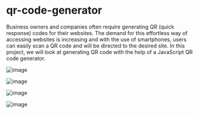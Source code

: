# qr-code-generator
Business owners and companies often require generating QR (quick response) codes for their websites. The demand for this effortless way of accessing websites is increasing and with the use of smartphones, users can easily scan a QR code and will be directed to the desired site.
In this project, we will look at generating QR code with the help of a JavaScript QR code generator.

![image](https://github.com/NuraddinSh/qr-code-generator/assets/106424297/4e72c9b4-e666-4829-bb42-47fbcac16ee7)


![image](https://github.com/NuraddinSh/qr-code-generator/assets/106424297/e9cbb606-7aab-4770-8ddd-f07897905752)


![image](https://github.com/NuraddinSh/qr-code-generator/assets/106424297/f8c6d0da-c6ce-49a7-94db-346df6caf01d)


![image](https://github.com/NuraddinSh/qr-code-generator/assets/106424297/c91ba06d-aa78-4637-8fd0-332eef68d0d8)


